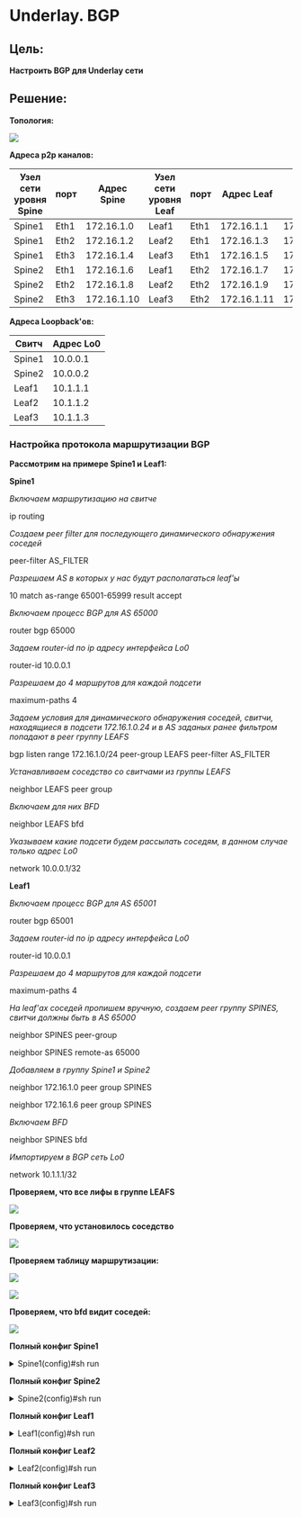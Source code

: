 # Underlay. BGP

## Цель:

**Настроить BGP для Underlay сети**


## Решение:

**Топология:**

![](images/lab3.jpg)


**Адреса p2p каналов:**

|  Узел сети уровня Spine | порт| Адрес Spine    | Узел сети уровня Leaf | порт | Адрес Leaf     | Сеть           |
|---------|---|-------------|-----------|---------|---|----------------|
| Spine1 | Eth1   | 172.16.1.0  | Leaf1 |Eth1    | 172.16.1.1 | 172.16.1.0/31  |
| Spine1 | Eth2   | 172.16.1.2  | Leaf2 |Eth1    | 172.16.1.3 | 172.16.1.2/31  |
| Spine1 | Eth3   | 172.16.1.4  | Leaf3 |Eth1    | 172.16.1.5 | 172.16.1.4/31  |
| Spine2 | Eth1   | 172.16.1.6  | Leaf1 |Eth2    | 172.16.1.7 | 172.16.1.6/31  |
| Spine2 | Eth2   | 172.16.1.8  | Leaf2 |Eth2    | 172.16.1.9 | 172.16.1.8/31  |
| Spine2 | Eth3   | 172.16.1.10  | Leaf3 |Eth2    | 172.16.1.11| 172.16.1.10/31   |

**Адреса Loopback'ов:**

| Свитч  | Адрес Lo0  |   
|--------|------------|
| Spine1 | 10.0.0.1 | 
| Spine2 | 10.0.0.2 | 
| Leaf1  | 10.1.1.1 | 
| Leaf2  | 10.1.1.2 | 
| Leaf3  | 10.1.1.3 |


### **Настройка протокола маршрутизации BGP**  
**Рассмотрим на примере Spine1 и Leaf1:**  

**Spine1**

*Включаем маршрутизацию на свитче*

ip routing

*Создаем peer filter для последующего динамического обнаружения соседей*

peer-filter AS_FILTER

*Разрешаем AS в которых у нас будут располагаться leaf'ы*

10 match as-range 65001-65999 result accept

*Включаем процесс BGP для AS 65000*

router bgp 65000

*Задаем router-id по ip адресу интерфейса Lo0*

router-id 10.0.0.1

*Разрешаем до 4 маршрутов для каждой подсети*

maximum-paths 4

*Задаем условия для динамического обнаружения соседей, свитчи, находящиеся в подсети 172.16.1.0.24 и в AS заданых ранее фильтром попадают в peer группу LEAFS*

bgp listen range 172.16.1.0/24 peer-group LEAFS peer-filter AS_FILTER

*Устанавливаем соседство со свитчами из группы LEAFS*

neighbor LEAFS peer group

*Включаем для них BFD*

neighbor LEAFS bfd

*Указываем какие подсети будем рассылать соседям, в данном случае только адрес Lo0*

network 10.0.0.1/32

**Leaf1**

*Включаем процесс BGP для AS 65001*

router bgp 65001

*Задаем router-id по ip адресу интерфейса Lo0*

router-id 10.0.0.1

*Разрешаем до 4 маршрутов для каждой подсети*

maximum-paths 4

*На leaf'ах соседей пропишем вручную, создаем peer группу SPINES, свитчи должны быть в AS 65000*

neighbor SPINES peer-group

neighbor SPINES remote-as 65000

*Добавляем в группу Spine1 и Spine2*

neighbor 172.16.1.0 peer group SPINES

neighbor 172.16.1.6 peer group SPINES

*Включаем BFD*

neighbor SPINES bfd

*Импортируем в BGP сеть Lo0*

network 10.1.1.1/32

**Проверяем, что все лифы в группе LEAFS**

![](images/peergr.jpg)

**Проверяем, что установилось соседство**

![](images/bgpsum.jpg)

**Проверяем таблицу маршрутизации:**

![](images/routes.jpg)

![](images/leafroutes.jpg)



**Проверяем, что bfd видит соседей:**

![](images/bfd.jpg)

**Полный конфиг Spine1**

<details>
<summary>Spine1(config)#sh run</summary>
<pre><code>
! Command: show running-config
! device: Spine1 (vEOS-lab, EOS-4.29.2F)
!
! boot system flash:/vEOS-lab.swi
!
no aaa root
!
transceiver qsfp default-mode 4x10G
!
service routing protocols model ribd
!
hostname Spine1
!
spanning-tree mode mstp
!
clock timezone Europe/Moscow
!
interface Ethernet1
   no switchport
   ip address 172.16.1.0/31
!
interface Ethernet2
   no switchport
   ip address 172.16.1.2/31
!
interface Ethernet3
   no switchport
   ip address 172.16.1.4/31
!
interface Ethernet4
!
interface Ethernet5
!
interface Ethernet6
!
interface Ethernet7
!
interface Ethernet8
!
interface Loopback0
   ip address 10.0.0.1/32
!
interface Management1
!
ip routing
!
peer-filter AS_FILTER
   10 match as-range 65001-65999 result accept
!
router bgp 65000
   router-id 10.0.0.1
   timers bgp 1 3
   maximum-paths 4
   bgp listen range 172.16.1.0/24 peer-group LEAFS peer-filter AS_FILTER
   neighbor LEAFS peer group
   neighbor LEAFS bfd
   network 10.0.0.1/32
!
end
</code></pre>
</details>

**Полный конфиг Spine2**

<details>
<summary>Spine2(config)#sh run</summary>
<pre><code>
! Command: show running-config
! device: Spine2 (vEOS-lab, EOS-4.29.2F)
!
! boot system flash:/vEOS-lab.swi
!
no aaa root
!
transceiver qsfp default-mode 4x10G
!
service routing protocols model ribd
!
hostname Spine2
!
spanning-tree mode mstp
!
clock timezone Europe/Moscow
!
interface Ethernet1
   no switchport
   ip address 172.16.1.6/31
!
interface Ethernet2
   no switchport
   ip address 172.16.1.8/31
!
interface Ethernet3
   no switchport
   ip address 172.16.1.10/31
!
interface Ethernet4
!
interface Ethernet5
!
interface Ethernet6
!
interface Ethernet7
!
interface Ethernet8
!
interface Loopback0
   ip address 10.0.0.2/32
!
interface Management1
!
ip routing
!
peer-filter AS_FILTER
   10 match as-range 65001-65999 result accept
!
router bgp 65000
   router-id 10.0.0.2
   timers bgp 1 3
   maximum-paths 4
   bgp listen range 172.16.1.0/24 peer-group LEAFS peer-filter AS_FILTER
   neighbor LEAFS peer group
   neighbor LEAFS bfd
   network 10.0.0.2/32
!
end
</code></pre>
</details>

**Полный конфиг Leaf1**

<details>
<summary>Leaf1(config)#sh run</summary>
<pre><code>
! Command: show running-config
! device: Leaf1 (vEOS-lab, EOS-4.29.2F)
!
! boot system flash:/vEOS-lab.swi
!
no aaa root
!
transceiver qsfp default-mode 4x10G
!
service routing protocols model ribd
!
hostname Leaf1
!
spanning-tree mode mstp
!
clock timezone Europe/Moscow
!
interface Ethernet1
   no switchport
   ip address 172.16.1.1/31
!
interface Ethernet2
   no switchport
   ip address 172.16.1.7/31
!
interface Ethernet3
!
interface Ethernet4
!
interface Ethernet5
!
interface Ethernet6
!
interface Ethernet7
!
interface Ethernet8
!
interface Loopback0
   ip address 10.1.1.1/32
!
interface Management1
!
ip routing
!
router bgp 65001
   router-id 10.1.1.1
   maximum-paths 4
   neighbor SPINES peer group
   neighbor SPINES remote-as 65000
   neighbor SPINES bfd
   neighbor 172.16.1.0 peer group SPINES
   neighbor 172.16.1.6 peer group SPINES
   network 10.1.1.1/32
!
end
</code></pre>
</details>

**Полный конфиг Leaf2**

<details>
<summary>Leaf2(config)#sh run</summary>
<pre><code>
! Command: show running-config
! device: Leaf2 (vEOS-lab, EOS-4.29.2F)
!
! boot system flash:/vEOS-lab.swi
!
no aaa root
!
transceiver qsfp default-mode 4x10G
!
service routing protocols model ribd
!
hostname Leaf2
!
spanning-tree mode mstp
!
clock timezone Europe/Moscow
!
interface Ethernet1
   no switchport
   ip address 172.16.1.3/31
!
interface Ethernet2
   no switchport
   ip address 172.16.1.9/31
!
interface Ethernet3
!
interface Ethernet4
!
interface Ethernet5
!
interface Ethernet6
!
interface Ethernet7
!
interface Ethernet8
!
interface Loopback0
   ip address 10.1.1.2/32
!
interface Management1
!
ip routing
!
router bgp 65002
   router-id 10.1.1.2
   maximum-paths 4
   neighbor SPINES peer group
   neighbor SPINES remote-as 65000
   neighbor SPINES bfd
   neighbor 172.16.1.2 peer group SPINES
   neighbor 172.16.1.8 peer group SPINES
   network 10.1.1.2/32
!
end
</code></pre>
</details>

**Полный конфиг Leaf3**

<details>
<summary>Leaf3(config)#sh run</summary>
<pre><code>
! Command: show running-config
! device: Leaf3 (vEOS-lab, EOS-4.29.2F)
!
! boot system flash:/vEOS-lab.swi
!
no aaa root
!
transceiver qsfp default-mode 4x10G
!
service routing protocols model ribd
!
hostname Leaf3
!
spanning-tree mode mstp
!
clock timezone Europe/Moscow
!
interface Ethernet1
   no switchport
   ip address 172.16.1.5/31
!
interface Ethernet2
   no switchport
   ip address 172.16.1.11/31
!
interface Ethernet3
!
interface Ethernet4
!
interface Ethernet5
!
interface Ethernet6
!
interface Ethernet7
!
interface Ethernet8
!
interface Loopback0
   ip address 10.1.1.3/32
!
interface Management1
!
ip routing
!
router bgp 65003
   router-id 10.1.1.3
   maximum-paths 4
   neighbor SPINES peer group
   neighbor SPINES remote-as 65000
   neighbor SPINES bfd
   neighbor 172.16.1.4 peer group SPINES
   neighbor 172.16.1.10 peer group SPINES
   network 10.1.1.3/32
!
end
</code></pre>
</details>





